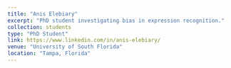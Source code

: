 ```yaml
---
title: "Anis Elebiary"
excerpt: "PhD student investigating bias in expression recognition."
collection: students
type: "PhD Student"
link: https://www.linkedin.com/in/anis-elebiary/
venue: "University of South Florida"
location: "Tampa, Florida"
---
```

